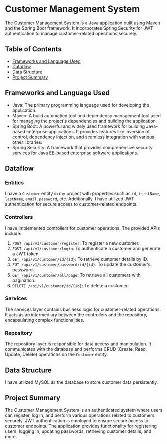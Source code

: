 # Customer Management System

The Customer Management System is a Java application built using Maven and the Spring Boot framework. It incorporates Spring Security for JWT authentication to manage customer-related operations securely.

## Table of Contents

- [Frameworks and Language Used](#frameworks-and-language-used)
- [Dataflow](#dataflow)
- [Data Structure](#data-structure)
- [Project Summary](#project-summary)

## Frameworks and Language Used

- Java: The primary programming language used for developing the application.
- Maven: A build automation tool and dependency management tool used for managing the project's dependencies and building the application.
- Spring Boot: A powerful and widely used framework for building Java-based enterprise applications. It provides features like inversion of control, dependency injection, and seamless integration with various other libraries.
- Spring Security: A framework that provides comprehensive security services for Java EE-based enterprise software applications.

## Dataflow

### Entities

I have a `Customer` entity in my project with properties such as `id`, `firstName`, `lastName`, `email`, `password`, etc. Additionally, I have utilized JWT authentication for secure access to customer-related endpoints.

### Controllers

I have implemented controllers for customer operations. The provided APIs include:
1. `POST /api/v1/customer/register`: To register a new customer.
2. `POST /api/v1/customer/login`: To authenticate a customer and generate a JWT token.
3. `GET /api/v1/customer/id/{id}`: To retrieve customer details by ID.
4. `PUT /api/v1/customer/password/id/{id}`: To update the customer's password.
5. `GET /api/v1/customer/all/page`: To retrieve all customers with pagination.
6. `DELETE /api/v1/customer/id/{id}`: To delete a customer.

### Services

The services layer contains business logic for customer-related operations. It acts as an intermediary between the controllers and the repository, encapsulating complex functionalities.

### Repository

The repository layer is responsible for data access and manipulation. It communicates with the database and performs CRUD (Create, Read, Update, Delete) operations on the `Customer` entity.

## Data Structure

I have utilized MySQL as the database to store customer data persistently.

## Project Summary

The Customer Management System is an authenticated system where users can register, log in, and perform various operations related to customers securely. JWT authentication is employed to ensure secure access to customer endpoints. The application provides functionality for registering users, logging in, updating passwords, retrieving customer details, and more.







